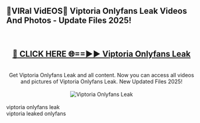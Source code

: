 <h2>🔴VIRal VidEOS🔴 Viptoria Onlyfans Leak Videos And Photos - Update Files 2025!</h2>
<br>
<div align="center">
<h2><a href="https://virallinks.top/odZfE0" rel="nofollow">🔴 CLICK HERE 🌐==►► Viptoria Onlyfans Leak</a></h2>
<br>
Get Viptoria Onlyfans Leak and all content. Now you can access all videos and pictures of Viptoria Onlyfans Leak. New Updated Files 2025!
<br>
<br>
<a href="https://virallinks.top/odZfE0" rel="nofollow" data-target="animated-image.originalLink"><img src="https://i.imgur.com/dJHk4Zq.gif)" alt="Viptoria Onlyfans Leak" style="max-width: 100%; display: inline-block;" data-target="animated-image.originalImage"></a>
</div>
<br>
viptoria onlyfans leak<br>
viptoria leaked onlyfans